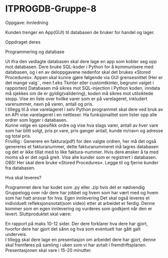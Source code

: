 # ITPROGDB-Gruppe-8

Oppgave:
Innledning  

Kunden trenger en App(GUI) til databasen de bruker for handel og lager.

Oppdraget deres  

Programmering og database 

Ut ifra den vedlagte databasen skal dere lage en app som kobler seg opp mot databasen. Dere bruke SQL-koder i Python for å kommunisere med databasen, og i en av deloppgavene nedenfor skal det brukes «Stored Procedures». 
Appen skal kunne gjøre følgende via GUI grensesnittet (Her er det mange valg¨, men f.eks Tkinter eller customtkinter, begrunn valget i rapporten)
Databasen må sikres mot SQL-injection i Python koden, inndata må sjekkes om de er gyldig(validering), koden må sikres mot utilsiktede stopp. 
Vise en liste over hvilke varer som er på varelageret, inkludert varenummer, navn på varen, antall og pris.  
I tillegg til å vise varelageret i selv Python programmet skal dere ved bruk av en API vise varelageret i en nettleser.
Ha funksjonalitet som lister opp alle ordrer som ligger i databasen.   
Kunne velge en spesifikk ordre og vise hva slags varer, antall av hver vare som har blitt solgt, pris pr.vare, pris ganger antall, kunde m/navn og adresse og total pris.  
Frivillig : Generere en faktura(pdf) for den valgte ordren, her må det også genereres et fakturanummer, dette fakturanummeret må lagres databasen og det er ikke tillat med to like faktura-nummer.  Hvis dere ønsker å ta med moms så er det også greit. 
Vise alle kunder som er registrert i databasen. OBS! Her skal dere bruke «Stored Procedures». 
Legge til og fjerne kunder fra databasen.  
 

Hva skal leveres?  

Programmet dere har kodet som .py eller .zip hvis det er nødvendig
Gruppelogg over når dere har jobbet og hvem som har vært med og hvem som har hatt ansvar for hva. Egen innlevering
Det skal også leveres et individuelt refleksjonsnotat(som video) etter at arbeidet er ferdig. Denne kommer som en egen innlevering og vurderes som godkjent når den er levert. 
Sluttproduktet skal være: 

En rapport på maks 10-12 sider. Der dere forklarer hva dere har gjort, hvorfor dere har gjort det sånn og hva som eventuelt har gått galt underveis.  
I tillegg skal dere lage en presentasjon om arbeidet dere har gjort, denne skal fremføres på samling i uken som vi har avtalt i fremdriftsplanen. Presentasjonen skal vare i 15-20 minutter. 
